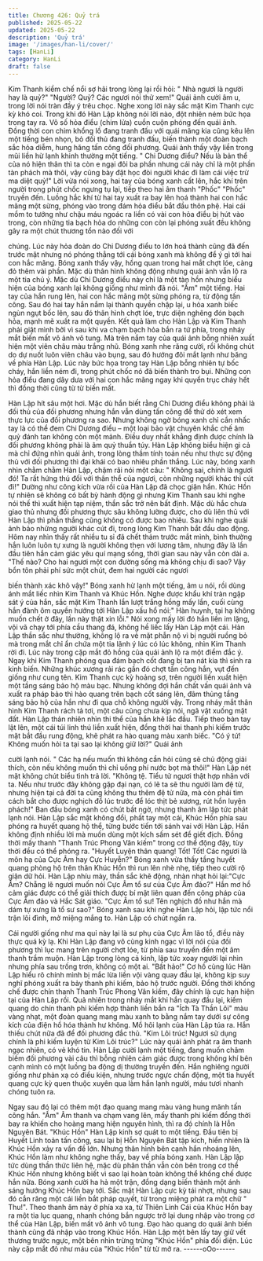 ```yaml
---
title: Chương 426: Quỷ trá
published: 2025-05-22
updated: 2025-05-22
description: 'Quỷ trá'
image: '/images/han-li/cover/'
tags: [HanLi]
category: HanLi
draft: false
---
```


Kim Thanh kiềm chế nổi sợ hãi trong lòng lại rồi hỏi: " Nhà ngươi
là người hay là quỷ?"
"Người? Quỷ? Các ngươi nói thử xem!" Quái ảnh cười âm u, trong
lời nói tràn đầy ý trêu chọc.
Nghe xong lời này sắc mặt Kim Thanh cực kỳ khó coi.
Trong khi đó Hàn Lập không nói lời nào, đột nhiên ném bức họa
trong tay ra.
Vô số hỏa điểu (chim lửa) cuồn cuộn phóng đến quái ảnh. Đồng
thời con chim khổng lồ đang tranh đấu với quái mãng kia cũng
kêu lên một tiếng bén nhọn, bỏ đối thủ đang tranh đấu, biến thành
một đoàn bạch sắc hỏa diễm, hung hăng tấn công đối phương.
Quái ảnh thấy vậy liền trong mũi liền hừ lạnh khinh thường một
tiếng.
" Chi Dương điểu? Nếu là bản thể của nó hiện thân thì ta còn e
ngại đôi ba phần nhưng cái này chỉ là một phần tàn phách mà
thôi, vậy cũng bày đặt học đòi người khác đi làm cái việc trừ ma
diệt quỷ!"
Lời vừa nói xong, hai tay của bóng xanh cất lên, hắc khí trên
người trong phút chốc ngưng tụ lại, tiếp theo hai âm thanh "Phốc"
"Phốc" truyền đến.
Luồng hắc khí từ hai tay xuất ra bay lên hoá thành hai con hắc
mãng một sừng, phóng vào trong đám hỏa điểu bắt đầu thôn phệ.
Hai cái mồm to tướng như chậu máu ngoác ra liền có vài con hỏa
điểu bị hút vào trong, còn những tia bạch hỏa do những con còn
lại phóng xuất đều không gây ra một chút thương tổn nào đối với

chúng.
Lúc này hỏa đoàn do Chi Dương điểu to lớn hoá thành cũng đã
đến trước mặt nhưng nó phóng thẳng tới cái bóng xanh mà không
để ý gì tới hai con hắc mãng.
Bóng xanh thấy vậy, hồng quan trong hai mắt chợt lóe, càng đỏ
thêm vài phần.
Mặc dù thân hình không động nhưng quái ảnh vẫn lộ ra một tia
chú ý.
Mặc dù Chi Dương điểu này chỉ là một tàn hồn nhưng biểu hiện
của bóng xanh lại không giống như mình đã nói.
"Ầm" một tiếng.
Hai tay của hắn rung lên, hai con hắc mãng một sừng phóng ra,
từ động tấn công.
Sau đó hai tay hắn nắm lại thành quyền chập lại, u hỏa xanh biếc
ngùn ngụt bốc lên, sau đó thân hình chợt lóe, trực diện nghêng
đón bạch hỏa, mạnh mẽ xuất ra một quyền.
Kết quả làm cho Hàn Lập và Kim Thanh phải giật mình bởi vì sau
khi va chạm bạch hỏa bắn ra tứ phía, trong nháy mắt biến mất vô
ảnh vô tung.
Mà trên nắm tay của quái ảnh bỗng nhiên xuất hiện một viên châu
màu trắng nhũ.
Bóng xanh nhe răng cười, rồi không chút do dự nuốt luôn viên
châu vào bụng, sau đó hướng đôi mắt lạnh như băng về phía Hàn
Lập.
Lúc này bức họa trong tay Hàn Lập bỗng nhiên tự bốc cháy, hắn
liền ném đi, trong phút chốc nó đã biến thành tro bụi.
Những con hỏa điểu đang dây dưa với hai con hắc mãng ngay khi
quyển trục cháy hết thì đồng thời cũng từ từ biến mất.

Hàn Lập hít sâu một hơi.
Mặc dù hắn biết rằng Chi Dương điểu không phải là đối thủ của
đối phương nhưng hắn vẫn dùng tấn công để thử dò xét xem
thực lực của đối phương ra sao.
Nhưng không ngờ bóng xanh chỉ cần nhấc tay là có thể đem Chi
Dương điểu – một loại bảo vật chuyên khắc chế âm quỷ đánh tan
không còn một mảnh.
Điều duy nhất khẳng định được chính là đối phương không phải
là âm quỷ thuần túy.
Hàn Lập không biểu hiện gì cả mà chỉ đứng nhìn quái ảnh, trong
lòng thầm tính toán nếu như thực sự động thủ với đối phương thì
đại khái có bao nhiêu phần thắng.
Lúc này, bóng xanh nhìn chằm chằm Hàn Lập, chậm rãi nói một
câu: " Không sai, chính là ngươi đó! Ta rất hứng thú đối với thân
thể của ngươi, còn những người khác thì cút đi!"
Dường như công kích vừa rồi của Hàn Lập đã chọc giận hắn.
Khúc Hồn tự nhiên sẽ không có bất bỳ hành động gì nhưng Kim
Thanh sau khi nghe nói thế thì xuất hiện tạp niệm, thần sắc trở
nên bất định. Mặc dù hắc chưa giao thủ nhưng đối phương thực
sâu không lường được, cho dù liên thủ với Hàn Lập thì phần
thắng cũng không có được bao nhiêu.
Sau khi nghe quái ảnh bảo những người khác cút đi, trong lòng
Kim Thanh bắt đầu dao động.
Hôm nay nhìn thấy rất nhiều tu sỉ đã chết thảm trước mắt mình,
bình thường hắn luôn luôn tự xưng là người không thẹn với lương
tâm, nhưng đây là lần đầu tiên hắn cảm giác yêu quí mạng sống,
thời gian sau này vẫn còn dài a.
"Thế nào? Cho hai ngươi một con đường sống mà không chịu đi
sao? Vậy bổn tôn phải phí sức một chút, đem hai người các ngươi

biến thành xác khô vậy!" Bóng xanh hừ lạnh một tiếng, âm u nói,
rồi dùng ánh mắt liếc nhìn Kim Thanh và Khúc Hồn.
Nghe được khẩu khí tràn ngập sát ý của hắn, sắc mặt Kim Thanh
lần lượt trắng hồng mấy lần, cuối cùng hắn đành ôm quyền
hướng tới Hàn Lập xấu hổ nói:" Hàn huynh, tại hạ không muốn
chết ở đây, lần này thật xin lỗi."
Nói xong mấy lời đó hắn liền im lặng, vội vã chạy tới phía cầu
thang đá, không hề liếc lấy Hàn Lập một cái.
Hàn Lập thần sắc như thường, không lộ ra vẻ mặt phẫn nộ vì bị
người ruồng bỏ mà trong mắt chỉ ẩn chứa một tia lãnh ý lúc có lúc
không, nhìn Kim Thanh rời đi.
Lúc này trong cặp mắt đỏ hồng của quái ảnh lộ ra một điểm đắc ý.
Ngay khi Kim Thanh phóng qua đám bạch cốt đang bị tan nát kia
thì sinh ra kinh biến.
Những khúc xương rải rác gần đó chợt tấn công hắn, vụt đến
giống như cung tên.
Kim Thanh cực kỳ hoảng sợ, trên người liền xuất hiện một tầng
sáng bảo hộ màu bạc.
Nhưng không đợi hắn chất vấn quái ảnh và xuất ra pháp bảo thì
hào quang trên bạch cốt sáng lên, đâm thủng tầng sáng bảo hộ
của hắn như đi qua chỗ không người vậy.
Trong nháy mắt thân hình Kim Thanh rách tả tơi, một câu cũng
chưa kịp nói, ngã vật xuống mặt đất.
Hàn Lập thản nhiên nhìn thi thể của hắn khẽ lắc đầu.
Tiếp theo bàn tay lật lên, một cái túi linh thú liền xuất hiện, đồng
thời hai thanh phi kiếm trước mặt bắt đầu rung động, khẽ phát ra
hào quang màu xanh biếc.
"Có ý tứ! Không muốn hỏi ta tại sao lại không giữ lời?" Quái ảnh

cười lạnh nói.
" Các hạ nếu muốn thì không cần hỏi cũng sẽ chủ động giải thích,
còn nếu không muốn thì chỉ uổng phí nước bọt mà thôi!" Hàn Lập
nét mặt không chút biểu tình trả lời.
"Không tệ. Tiểu tử ngươi thật hợp nhãn với ta. Nếu như trước đây
không gặp đại nạn, có lẽ ta sẽ thu người làm đệ tử, nhưng hiện tại
cả đời ta cũng không thu thêm đệ tử nữa, mà còn phải tìm cách
bắt cho được nghịch đồ lúc trước để lóc thịt bẻ xương, rút hồn
luyện phách!" Ban đầu bóng xanh có chút bất ngờ, nhưng thanh
âm lập tức phát lạnh nói.
Hàn Lập sắc mặt không đổi, phất tay một cái, Khúc Hồn phía sau
phóng ra huyết quang hộ thể, từng bước tiến tới sánh vai với Hàn
Lập.
Hắn không định nhiều lời mà muốn dùng một kích sấm sét để giết
địch.
Đồng thời mấy thanh "Thanh Trúc Phong Vân kiếm" trong cơ thể
động đậy, tùy thời đều có thể phóng ra.
"Huyết Luyện thân quang! Tốt! Tốt! Các ngươi là môn hạ của Cực
Âm hay Cực Huyễn?" Bóng xanh vừa thấy tầng huyết quang
phòng hộ trên thân Khúc Hồn thì run lên nhè nhẹ, tiếp theo cười
rộ giận dữ hỏi.
Hàn Lập nhíu mày, thần sắc khẽ động, nhàn nhạt hỏi lại:"Cực
Âm? Chẵng lẽ ngươi muốn nói Cực Âm tổ sư của Cực Âm đảo?"
Hắn mơ hồ cảm giác được có thể giải thích được bí mật liên quan
đến công pháp của Cực Âm đảo và Hắc Sát giáo.
"Cực Âm tổ sư! Tên nghịch đồ như hắn mà dám tự xưng là tổ sư
sao?" Bóng xanh sau khi nghe Hàn Lập hỏi, lập tức nổi trận lôi
đình, mở miệng mắng to.
Hàn Lập có chút ngẩn ra.

Cái người giống như ma quỉ này lại là sư phụ của Cực Âm lão tổ,
điều này thực quá kỳ lạ.
Khi Hàn Lập đang vô cùng kinh ngạc vì lời nói của đối phương thì
lục mang trên người chợt lóe, từ phía sau truyền đến một âm
thanh trầm muộn.
Hàn Lập trong lòng cả kinh, lập tức xoay người lại nhìn nhưng
phía sau trống trơn, không có một ai.
"Bất hảo!"
Cơ hồ cùng lúc Hàn Lập hiểu rõ chính mình bị mắc lừa liền vội
vàng quay đầu lại, không kịp suy nghĩ phóng xuất ra bảy thanh
phi kiếm, bảo hộ trước người.
Đồng thời khống chế được chín thanh Thanh Trúc Phong Vân
kiếm, đây chính là cực hạn hiện tại của Hàn Lập rồi.
Quả nhiên trong nháy mắt khi hắn quay đầu lại, kiếm quang do
chín thanh phi kiếm hợp thành liền bắn ra "Ích Tà Thần Lôi" màu
vàng nhạt, một đoàn quang mang màu xanh to bằng nắm tay
dưới sự công kích của điện hồ hóa thành hư không.
Mồ hôi lạnh của Hàn Lập túa ra.
Hắn thiếu chút nữa đã để đối phương đắc thủ.
"Kim Lôi trúc! Ngươi sử dụng chính là phi kiếm luyện từ Kim Lôi
trúc?"
Lúc này quái ảnh phát ra âm thanh ngạc nhiên, có vẻ khó tin.
Hàn Lập cười lạnh một tiếng, đang muốn châm biếm đối phương
vài câu thì bỗng nhiên cảm giác được trong không khí bên cạnh
mình có một luồng ba động dị thường truyền đến.
Hắn nghiêng người giống như phản xạ có điều kiện, nhưng trước
ngực chấn động, một tia huyết quang cực kỳ quen thuộc xuyên
qua làm hắn lạnh người, máu tươi nhanh chóng tuôn ra.

Ngay sau đó lại có thêm một đạo quang mang màu vàng hung
mãnh tấn công hắn.
"Ầm" Âm thanh va chạm vang lên, mấy thanh phi kiếm đồng thời
bay ra khiến cho hoàng mang hiện nguyên hình, thì ra đó chính là
Hỗn Nguyên Bát.
"Khúc Hồn" Hàn Lập kinh sợ quát to một tiếng.
Đầu tiên bị Huyết Linh toản tấn công, sau lại bị Hỗn Nguyên Bát
tập kích, hiển nhiên là Khúc Hồn xảy ra vấn đề lớn.
Nhưng thân hình bên cạnh hắn nhoáng lên, Khúc Hồn làm như
không nghe thấy, bay về phía bóng xanh.
Hàn Lập lập tức dùng thần thức liên hệ, mặc dù phân thần vẫn
còn bên trong cơ thể Khúc Hồn nhưng không biết vì sao lại hoàn
toàn không thể khống chế được hắn nữa.
Bóng xanh cười ha hả một trận, đồng dạng biến thành một ánh
sáng hướng Khúc Hồn bay tới.
Sắc mặt Hàn Lập cực kỳ tái nhợt, nhưng sau đó cắn răng một cái
liền bắt pháp quyết, từ trong miệng phát ra một chữ " Thu!".
Theo thanh âm này ở phía xa xa, từ Thiên Linh Cái của Khúc Hồn
bay ra một tia lục quang, nhanh chóng bắn ngược trở lại dung
nhập vào trong cơ thể của Hàn Lập, biến mất vô ảnh vô tung.
Đạo hào quang do quái ảnh biến thành cũng đã nhập vào trong
Khúc Hồn.
Hàn Lập một bên lấy tay giữ vết thương trước ngực, một bên
nhìn trừng trừng "Khúc Hồn" phía đối diện.
Lúc này cặp mắt đỏ như máu của "Khúc Hồn" từ từ mở ra.
------oOo------

